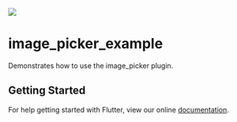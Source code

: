 [![](https://img.shields.io/badge/dynamic/yaml.svg?label=codecov&url=https%3A%2F%2Fraw.githubusercontent.com%2Ftruongsinh%2Fflutter-plugins%2Fmaster%2Fcodecov_generated.yml&query=image_picker&colorB=orange&suffix=%)](https://codecov.io/gh/truongsinh/flutter-plugins/tree/master/packages/image_picker)

# image_picker_example

Demonstrates how to use the image_picker plugin.

## Getting Started

For help getting started with Flutter, view our online
[documentation](http://flutter.io/).
